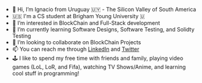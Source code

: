 - 👋 Hi, I’m Ignacio from Uruguay 🇺🇾 - The Silicon Valley of South America
- 🇺🇸 I'm a CS student at Brigham Young University 🇺
- 👀 I’m interested in BlockChain and Full-Stack development
- 🌱 I’m currently learning Software Designs, Software Testing, and Solidty Testing
- 💞️ I’m looking to collaborate on BlockChain Projects
- 📫 You can reach me through [LinkedIn](https://www.linkedin.com/in/ignacio-almeida/) and [Twitter](https://twitter.com/IgnacioRdeAlme3)
- 🕹 I like to spend my free time with friends and family, playing video games (LoL, LoR, and Fifa), watching TV Shows/Anime, and learning cool stuff in programming!

<!---
IgnacioAlmeida/IgnacioAlmeida is a ✨ special ✨ repository because its `README.md` (this file) appears on your GitHub profile.
You can click the Preview link to take a look at your changes.
--->
